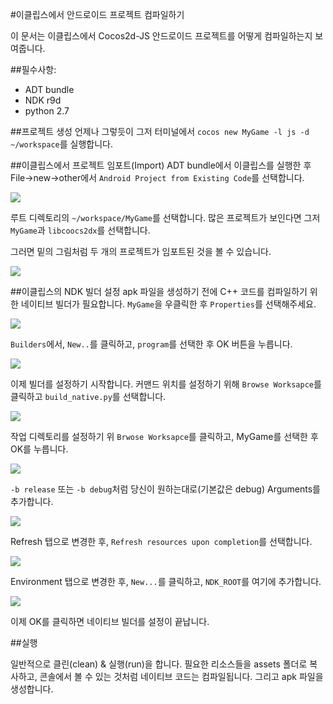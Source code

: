 #이클립스에서 안드로이드 프로젝트 컴파일하기

이 문서는 이클립스에서 Cocos2d-JS 안드로이드 프로젝트를 어떻게 컴파일하는지 보여줍니다.

##필수사항:
- ADT bundle
- NDK r9d
- python 2.7

##프로젝트 생성
언제나 그렇듯이 그저 터미널에서 `cocos new MyGame -l js -d ~/workspace`를 실행합니다.

##이클립스에서 프로젝트 임포트(Import)
ADT bundle에서 이클립스를 실행한 후 File->new->other에서 `Android Project from Existing Code`를 선택합니다.

![](./res/1.png)

루트 디렉토리의 `~/workspace/MyGame`를 선택합니다. 많은 프로젝트가 보인다면 그저 `MyGame`과 `libcoocs2dx`를 선택합니다.

그러면 밑의 그림처럼 두 개의 프로젝트가 임포트된 것을 볼 수 있습니다.

![](./res/2.png)

##이클립스의 NDK 빌더 설정
apk 파일을 생성하기 전에 C++ 코드를 컴파일하기 위한 네이티브 빌더가 필요합니다. `MyGame`을 우클릭한 후 `Properties`를 선택해주세요.

![](./res/3.png)

`Builders`에서, `New..`를 클릭하고, `program`를 선택한 후 OK 버튼을 누릅니다.

![](./res/4.png)

이제 빌더를 설정하기 시작합니다. 커맨드 위치를 설정하기 위해 `Browse Worksapce`를 클릭하고 `build_native.py`를 선택합니다.

![](./res/5.png)

작업 디렉토리를 설정하기 위 `Brwose Worksapce`를 클릭하고, MyGame를 선택한 후 OK를 누릅니다.

![](./res/6.png)

`-b release` 또는 `-b debug`처럼 당신이 원하는대로(기본값은 debug) Arguments를 추가합니다.

![](./res/7.png)

Refresh 탭으로 변경한 후, `Refresh resources upon completion`를 선택합니다.

![](./res/8.png)

Environment 탭으로 변경한 후, `New...`를 클릭하고, `NDK_ROOT`를 여기에 추가합니다.

![](./res/9.png)

이제 OK를 클릭하면 네이티브 빌더를 설정이 끝납니다.

##실행

일반적으로 클린(clean) & 실행(run)을 합니다. 필요한 리소스들을 assets 폴더로 복사하고, 콘솔에서 볼 수 있는 것처럼 네이티브 코드는 컴파일됩니다. 그리고 apk 파일을 생성합니다.   
